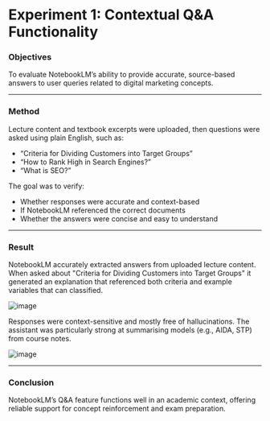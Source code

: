 # Experiment 1: Contextual Q&A Functionality
### **Objectives**  
To evaluate NotebookLM’s ability to provide accurate, source-based answers to user queries related to digital marketing concepts.

---

### **Method**  
Lecture content and textbook excerpts were uploaded, then questions were asked using plain English, such as:
- “Criteria for Dividing Customers into Target Groups”
- “How to Rank High in Search Engines?”
- “What is SEO?”

The goal was to verify:
- Whether responses were accurate and context-based
- If NotebookLM referenced the correct documents
- Whether the answers were concise and easy to understand

---

### **Result**

NotebookLM accurately extracted answers from uploaded lecture content. When asked about "Criteria for Dividing Customers into Target Groups" it generated an explanation that referenced both criteria and example variables that can classified.

![image](https://github.com/user-attachments/assets/bca51559-e0db-4365-b42f-69be5f577c65)

Responses were context-sensitive and mostly free of hallucinations. The assistant was particularly strong at summarising models (e.g., AIDA, STP) from course notes.

![image](https://github.com/user-attachments/assets/4190c1e3-0b01-4863-8eb7-d5a2170bf2e6)

---

### **Conclusion**  
NotebookLM’s Q&A feature functions well in an academic context, offering reliable support for concept reinforcement and exam preparation.
